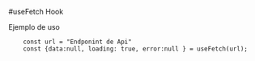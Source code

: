 #useFetch Hook

Ejemplo de uso
```
    const url = "Endponint de Api"
    const {data:null, loading: true, error:null } = useFetch(url);
```

